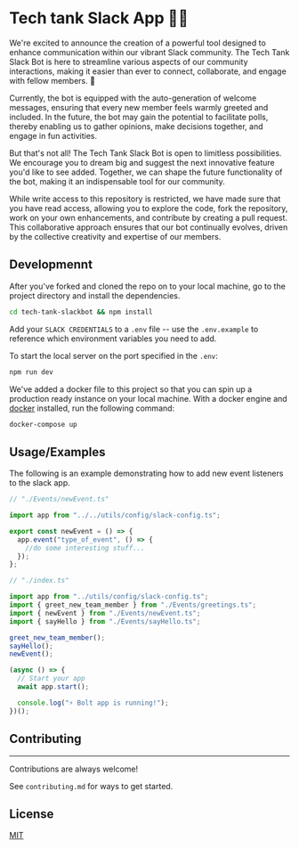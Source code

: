 # Tech tank Slack App 🤖🚀

We're excited to announce the creation of a powerful tool designed to enhance communication within our vibrant Slack community. The Tech Tank Slack Bot is here to streamline various aspects of our community interactions, making it easier than ever to connect, collaborate, and engage with fellow members. 💙

Currently, the bot is equipped with the auto-generation of welcome messages, ensuring that every new member feels warmly greeted and included. In the future, the bot may gain the potential to facilitate polls, thereby enabling us to gather opinions, make decisions together, and engage in fun activities.

But that's not all! The Tech Tank Slack Bot is open to limitless possibilities. We encourage you to dream big and suggest the next innovative feature you'd like to see added. Together, we can shape the future functionality of the bot, making it an indispensable tool for our community.

While write access to this repository is restricted, we have made sure that you have read access, allowing you to explore the code, fork the repository, work on your own enhancements, and contribute by creating a pull request. This collaborative approach ensures that our bot continually evolves, driven by the collective creativity and expertise of our members.

## Developmennt

After you've forked and cloned the repo on to your local machine, go to the project directory and install the dependencies.

```bash
cd tech-tank-slackbot && npm install
```

Add your `SLACK CREDENTIALS` to a `.env` file -- use the `.env.example` to reference which environment variables you need to add.

To start the local server on the port specified in the `.env`:

```bash
npm run dev
```

We've added a docker file to this project so that you can spin up a production ready instance on your local machine. With a docker engine and [docker](https://www.docker.com/products/docker-desktop/) installed, run the following command:

```bash
docker-compose up
```

## Usage/Examples

The following is an example demonstrating how to add new event listeners to the slack app.

```typescript
// "./Events/newEvent.ts"

import app from "../../utils/config/slack-config.ts";

export const newEvent = () => {
  app.event("type_of_event", () => {
    //do some interesting stuff...
  });
};
```

```typescript
// "./index.ts"

import app from "../utils/config/slack-config.ts";
import { greet_new_team_member } from "./Events/greetings.ts";
import { newEvent } from "./Events/newEvent.ts";
import { sayHello } from "./Events/sayHello.ts";

greet_new_team_member();
sayHello();
newEvent();

(async () => {
  // Start your app
  await app.start();

  console.log("⚡️ Bolt app is running!");
})();
```

## Contributing

---

Contributions are always welcome!

See `contributing.md` for ways to get started.

## License

[MIT](/LICENSE)
